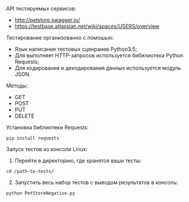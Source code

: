 API тестируемых сервисов:
- http://petstore.swagger.io/
- https://testbase.atlassian.net/wiki/spaces/USERS/overview

Тестирование организованно с помошью:
- Язык написания тестовых сценраиев Python3.5;
- Для выполняет HTTP-запросов используется бибилиотека Python Requests;
- Для кодирования и декодирования данных используется модуль JSON.

Методы:
- GET
- POST
- PUT 
- DELETE

Установка библиотеки Requests:
```
pip install requests
```


Запуск тестов из консоли Linux:
1) Перейти в директорию, где хранятся ваши тесты:
```
cd /path-to-tests/
```
2) Запустить весь набор тестов с выводом результатов в консоль:
```
python PetStoreNegative.py 
```
